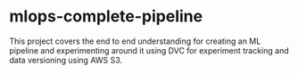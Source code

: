 # mlops-complete-pipeline
This project covers the end to end understanding for creating an ML pipeline and experimenting around it using DVC for experiment tracking and data versioning using AWS S3.
